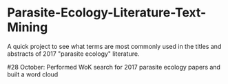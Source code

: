 # Parasite-Ecology-Literature-Text-Mining
A quick project to see what terms are most commonly used in the titles and abstracts of 2017 "parasite ecology" literature.

#28 October: Performed WoK search for 2017 parasite ecology papers and built a word cloud